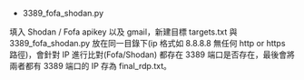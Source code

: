 
- 3389_fofa_shodan.py


填入 Shodan / Fofa apikey 以及 gmail，新建目標 targets.txt 與 3389_fofa_shodan.py 放在同一目錄下(ip 格式如 8.8.8.8 無任何 http or https 路徑)，會針對 IP 進行比對(Fofa/Shodan) 都存在 3389 端口是否存在，最後會將兩者都有 3389 端口的 IP 存為 final_rdp.txt。

